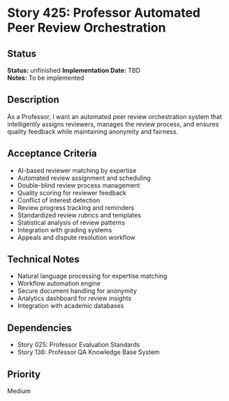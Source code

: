 # Story 425: Professor Automated Peer Review Orchestration

## Status
**Status:** unfinished
**Implementation Date:** TBD  
**Notes:** To be implemented

## Description
As a Professor, I want an automated peer review orchestration system that intelligently assigns reviewers, manages the review process, and ensures quality feedback while maintaining anonymity and fairness.

## Acceptance Criteria
- AI-based reviewer matching by expertise
- Automated review assignment and scheduling
- Double-blind review process management
- Quality scoring for reviewer feedback
- Conflict of interest detection
- Review progress tracking and reminders
- Standardized review rubrics and templates
- Statistical analysis of review patterns
- Integration with grading systems
- Appeals and dispute resolution workflow

## Technical Notes
- Natural language processing for expertise matching
- Workflow automation engine
- Secure document handling for anonymity
- Analytics dashboard for review insights
- Integration with academic databases

## Dependencies
- Story 025: Professor Evaluation Standards
- Story 136: Professor QA Knowledge Base System

## Priority
Medium
